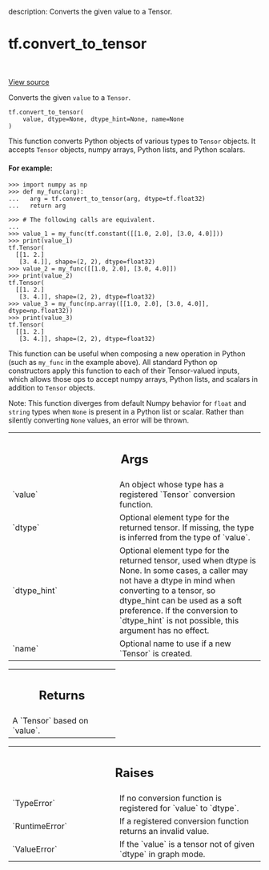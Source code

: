 description: Converts the given value to a Tensor.

<div itemscope itemtype="http://developers.google.com/ReferenceObject">
<meta itemprop="name" content="tf.convert_to_tensor" />
<meta itemprop="path" content="Stable" />
</div>

# tf.convert_to_tensor

<!-- Insert buttons and diff -->

<table class="tfo-notebook-buttons tfo-api nocontent" align="left">

</table>

<a target="_blank" href="/code/stable/tensorflow/python/framework/ops.py">View source</a>



Converts the given `value` to a `Tensor`.

<pre class="devsite-click-to-copy prettyprint lang-py tfo-signature-link">
<code>tf.convert_to_tensor(
    value, dtype=None, dtype_hint=None, name=None
)
</code></pre>



<!-- Placeholder for "Used in" -->

This function converts Python objects of various types to `Tensor`
objects. It accepts `Tensor` objects, numpy arrays, Python lists,
and Python scalars.

#### For example:



```
>>> import numpy as np
>>> def my_func(arg):
...   arg = tf.convert_to_tensor(arg, dtype=tf.float32)
...   return arg
```

```
>>> # The following calls are equivalent.
...
>>> value_1 = my_func(tf.constant([[1.0, 2.0], [3.0, 4.0]]))
>>> print(value_1)
tf.Tensor(
  [[1. 2.]
   [3. 4.]], shape=(2, 2), dtype=float32)
>>> value_2 = my_func([[1.0, 2.0], [3.0, 4.0]])
>>> print(value_2)
tf.Tensor(
  [[1. 2.]
   [3. 4.]], shape=(2, 2), dtype=float32)
>>> value_3 = my_func(np.array([[1.0, 2.0], [3.0, 4.0]], dtype=np.float32))
>>> print(value_3)
tf.Tensor(
  [[1. 2.]
   [3. 4.]], shape=(2, 2), dtype=float32)
```

This function can be useful when composing a new operation in Python
(such as `my_func` in the example above). All standard Python op
constructors apply this function to each of their Tensor-valued
inputs, which allows those ops to accept numpy arrays, Python lists,
and scalars in addition to `Tensor` objects.

Note: This function diverges from default Numpy behavior for `float` and
  `string` types when `None` is present in a Python list or scalar. Rather
  than silently converting `None` values, an error will be thrown.

<!-- Tabular view -->
 <table class="responsive fixed orange">
<colgroup><col width="214px"><col></colgroup>
<tr><th colspan="2"><h2 class="add-link">Args</h2></th></tr>

<tr>
<td>
`value`
</td>
<td>
An object whose type has a registered `Tensor` conversion function.
</td>
</tr><tr>
<td>
`dtype`
</td>
<td>
Optional element type for the returned tensor. If missing, the type
is inferred from the type of `value`.
</td>
</tr><tr>
<td>
`dtype_hint`
</td>
<td>
Optional element type for the returned tensor, used when dtype
is None. In some cases, a caller may not have a dtype in mind when
converting to a tensor, so dtype_hint can be used as a soft preference.
If the conversion to `dtype_hint` is not possible, this argument has no
effect.
</td>
</tr><tr>
<td>
`name`
</td>
<td>
Optional name to use if a new `Tensor` is created.
</td>
</tr>
</table>



<!-- Tabular view -->
 <table class="responsive fixed orange">
<colgroup><col width="214px"><col></colgroup>
<tr><th colspan="2"><h2 class="add-link">Returns</h2></th></tr>
<tr class="alt">
<td colspan="2">
A `Tensor` based on `value`.
</td>
</tr>

</table>



<!-- Tabular view -->
 <table class="responsive fixed orange">
<colgroup><col width="214px"><col></colgroup>
<tr><th colspan="2"><h2 class="add-link">Raises</h2></th></tr>

<tr>
<td>
`TypeError`
</td>
<td>
If no conversion function is registered for `value` to `dtype`.
</td>
</tr><tr>
<td>
`RuntimeError`
</td>
<td>
If a registered conversion function returns an invalid value.
</td>
</tr><tr>
<td>
`ValueError`
</td>
<td>
If the `value` is a tensor not of given `dtype` in graph mode.
</td>
</tr>
</table>

